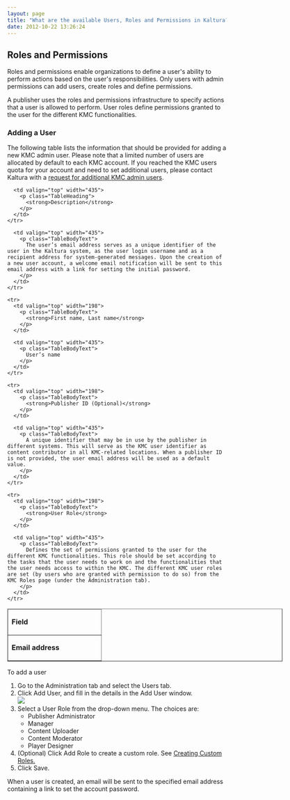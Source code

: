 ```yaml
---
layout: page
title: "What are the available Users, Roles and Permissions in Kaltura?"
date: 2012-10-22 13:26:24
---
```


## Roles and Permissions

Roles and permissions enable organizations to define a user's ability to perform actions based on the user's responsibilities. Only users with admin permissions can add users, create roles and define permissions.

A publisher uses the roles and permissions infrastructure to specify actions that a user is allowed to perform. User roles define permissions granted to the user for the different KMC functionalities.

### Adding a User

The following table lists the information that should be provided for adding a new KMC admin user. Please note that a limited number of users are allocated by default to each KMC account. If you reached the KMC users quota for your account and need to set additional users, please contact Kaltura with a <a href="http://site.kaltura.com/Request-Users.html" target="_blank">request for additional KMC admin users</a>.

<table style="width: 633px;" border="1" cellspacing="0" cellpadding="0">
  <thead>
    <tr>
      <td valign="top" width="198">
        <p class="TableHeading">
          <strong>Field</strong>
        </p>
      </td>
      
      <td valign="top" width="435">
        <p class="TableHeading">
          <strong>Description</strong>
        </p>
      </td>
    </tr>
  </thead>
  
  <tbody>
    <tr>
      <td valign="top" width="198">
        <p class="TableBodyText">
          <strong>Email address</strong> 
        </p>
      </td>
      
      <td valign="top" width="435">
        <p class="TableBodyText">
          The user’s email address serves as a unique identifier of the user in the Kaltura system, as the user login username and as a recipient address for system-generated messages. Upon the creation of a new user account, a welcome email notification will be sent to this email address with a link for setting the initial password.
        </p>
      </td>
    </tr>
    
    <tr>
      <td valign="top" width="198">
        <p class="TableBodyText">
          <strong>First name, Last name</strong> 
        </p>
      </td>
      
      <td valign="top" width="435">
        <p class="TableBodyText">
          User’s name
        </p>
      </td>
    </tr>
    
    <tr>
      <td valign="top" width="198">
        <p class="TableBodyText">
          <strong>Publisher ID (Optional)</strong> 
        </p>
      </td>
      
      <td valign="top" width="435">
        <p class="TableBodyText">
          A unique identifier that may be in use by the publisher in different systems. This will serve as the KMC user identifier as content contributor in all KMC-related locations. When a publisher ID is not provided, the user email address will be used as a default value.
        </p>
      </td>
    </tr>
    
    <tr>
      <td valign="top" width="198">
        <p class="TableBodyText">
          <strong>User Role</strong> 
        </p>
      </td>
      
      <td valign="top" width="435">
        <p class="TableBodyText">
          Defines the set of permissions granted to the user for the different KMC functionalities. This role should be set according to the tasks that the user needs to work on and the functionalities that the user needs access to within the KMC. The different KMC user roles are set (by users who are granted with permission to do so) from the KMC Roles page (under the Administration tab).
        </p>
      </td>
    </tr>
  </tbody>
</table>

<p class="mce-procedure">
  To add a user
</p>

1.  Go to the Administration tab and select the Users tab.
2.  Click Add User, and fill in the details in the Add User window.  
    <img src="{{site.url}}/assets/755">
3.  Select a User Role from the drop-down menu. The choices are:  
    *   Publisher Administrator
    *   Manager
    *   Content Uploader
    *   Content Moderator
    *   Player Designer
4.  (Optional) Click Add Role to create a custom role. See <a href="http://knowledge.kaltura.com/node/685" target="_blank">Creating Custom Roles.</a>
5.  [][1]Click Save.

 [1]: file:///C:/Users/Debbie/Documents/KMC/Gemini/Kaltura_Management_Console_(KMC)_User_Manual_gemini.docx#_Creating_Custom_Roles

When a user is created, an email will be sent to the specified email address containing a link to set the account password. 
